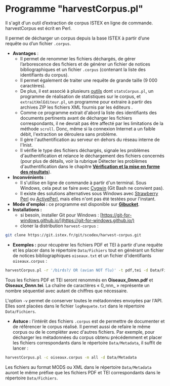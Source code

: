 # Programme "harvestCorpus.pl"

Il s'agit d'un outil d’extraction de corpus ISTEX en ligne de commande. harvestCorpus est écrit en Perl.

Il permet de décharger un corpus depuis la base ISTEX à partir d’une requête ou d’un fichier `.corpus`.

* **Avantages** :
  * Il permet de renommer les fichiers déchargés, de gérer l’arborescence des fichiers et de générer un fichier de notices bibliographiques et un fichier `.corpus` \(contenant la liste des identifiants du corpus\). 
  * Il permet également de traiter une requête de grande taille \(9 000 caractères\). 
  * De plus, il est associé à plusieurs [outils](https://git.istex.fr/scodex/harvest-corpus/tree/master/outils) dont `statsCorpus.pl`, un programme de réalisation de statistiques sur le corpus, et `extraitXmlEditeur.pl`, un programme pour extraire à partir des archives ZIP les fichiers XML fournis par les éditeurs . 
  * Comme ce programme extrait d'abord la liste des identifiants des documents pertinents avant de décharger les fichiers correspondants, il ne devrait pas être affecté par les limitations de la méthode  `scroll`. Donc, même si la connexion Internet a un faible débit, l'extraction se déroulera sans problème. 
  * Il gère l'authentification au serveur en dehors du réseau interne de l'Inist. 
  * Il vérifie le type des fichiers déchargés, signale les problèmes d'authentification et relance le déchargement des fichiers concernés \(pour plus de détails, voir la rubrique Détecter les problèmes d'authentification dans le chapitre [**Vérification et la mise en forme des résultats**](../verification/)\). 
* **Inconvénients** :
  * Il s'utilise en ligne de commande à partir d'un terminal. Sous Windows, cela peut se faire avec [Cygwin](https://www.cygwin.com/)  \(Git Bash ne convient pas\). 
  * Il existe des solutions alternatives sous Windows avec [Strawberry Perl](http://strawberryperl.com/) ou [ActivePerl](https://www.activestate.com/activeperl), mais elles n'ont pas été testées pour l'instant. 
* **Mode d'emploi :** ce programme est disponible sur [**Gibucket**](https://git.istex.fr/scodex/harvest-corpus).
* **Installations :**
  * si besoin, installer Git pour Windows : [https://git-for-windows.github.io/](https://git-for-windows.github.io/)
  * cloner la distribution `harvest-corpus` :

```bash
git clone https://git.istex.fr/git/scodex/harvest-corpus.git
```

* **Exemples :** pour récupérer les fichiers PDF et TEI à partir d'une requête et les placer dans le répertoire `Data/Fichiers` tout en générant un fichier de notices bibliographiques `oiseaux.txt` et un fichier d'identifiants `oiseaux.corpus` :

```bash
harvestCorpus.pl -r '/birds?/ OR (avian NOT flu)' -t pdf,tei -d Data/Fichiers -s oiseaux.corpus -n oiseaux.txt -p Oiseau_ -v
```

Tous les fichiers PDF et TEI seront renommés en **Oiseaux\_0**_**nnn**_**.pdf** et **Oiseaux\_0**_**nnn**_**.tei**. La chaîne de caractères « 0_nnn_ » représente un nombre séquentiel avec autant de chiffres que nécessaire.

L'option `-v` permet de conserver toutes le métadonnées envoyées par l'API. Elles sont placées dans le fichier `logRequete.txt` dans le répertoire `Data/Fichiers`.

* **Astuce :** l'intérêt des fichiers `.corpus` est de permettre de documenter et de référencer le corpus réalisé. Il permet aussi de refaire le même corpus ou de le compléter avec d'autres fichiers. Par exemple, pour décharger les métadonnées du corpus obtenu précédemment et placer les fichiers correspondants dans le répertoire `Data/Metadata`, il suffit de lancer :

```bash
harvestCorpus.pl -c oiseaux.corpus -m all -d Data/Metadata
```

Les fichiers au format MODS ou XML dans le répertoire `Data/Metadata` auront le même préfixe que les fichiers PDF et TEI correspondants dans le répertoire `Data/Fichiers`.


